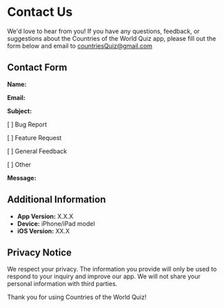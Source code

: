 # Contact Us

We'd love to hear from you! If you have any questions, feedback, or suggestions about the Countries of the World Quiz app, please fill out the form below and email to countriesQuiz@gmail.com

## Contact Form

**Name:**

**Email:**

**Subject:**

[ ] Bug Report

[ ] Feature Request

[ ] General Feedback

[ ] Other

**Message:**





## Additional Information

- **App Version:** X.X.X
- **Device:** iPhone/iPad model
- **iOS Version:** XX.X

## Privacy Notice

We respect your privacy. The information you provide will only be used to respond to your inquiry and improve our app. We will not share your personal information with third parties.

Thank you for using Countries of the World Quiz!
